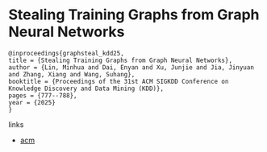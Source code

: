 # Stealing Training Graphs from Graph Neural Networks

```
@inproceedings{graphsteal_kdd25,
title = {Stealing Training Graphs from Graph Neural Networks},
author = {Lin, Minhua and Dai, Enyan and Xu, Junjie and Jia, Jinyuan and Zhang, Xiang and Wang, Suhang},
booktitle = {Proceedings of the 31st ACM SIGKDD Conference on Knowledge Discovery and Data Mining (KDD)},
pages = {777--788},
year = {2025}
}
```

links
- [acm](https://dl.acm.org/doi/10.1145/3690624.3709289)
